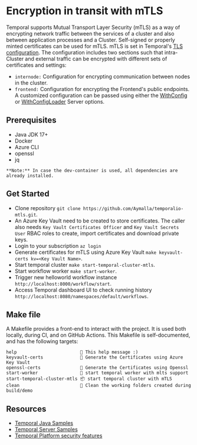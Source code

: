 # Encryption in transit with mTLS

Temporal supports Mutual Transport Layer Security (mTLS) as a way of encrypting network traffic
between the services of a cluster and also between application processes and a Cluster.
Self-signed or properly minted certificates can be used for mTLS. mTLS is set in
Temporal's [TLS configuration](https://docs.temporal.io/references/configuration/#tls).
The configuration includes two sections such that intra-Cluster and external traffic can be
encrypted with different sets of certificates and settings:

- `internode:` Configuration for encrypting communication between nodes in the cluster.
- `frontend:` Configuration for encrypting the Frontend's public endpoints.
A customized configuration can be passed using either the
[WithConfig](https://docs.temporal.io/references/server-options#withconfig) or
[WithConfigLoader](https://docs.temporal.io/references/server-options#withconfig) Server options.

## Prerequisites

- Java JDK 17+
- Docker
- Azure CLI
- openssl
- jq

`**Note:** In case the dev-container is used, all dependencies are already installed.`

## Get Started

- Clone repository `git clone https://github.com/Aymalla/temporalio-mtls.git`.
- An Azure Key Vault need to be created to store certificates.
The caller also needs `Key Vault Certificates Officer` and `Key Vault Secrets User` RBAC roles
to create, import certificates and download private keys.
- Login to your subscription `az login`
- Generate certificates for mTLS using Azure Key Vault `make keyvault-certs kv=<Key Vault Name>`.
- Start temporal cluster `make start-temporal-cluster-mtls`.
- Start workflow worker `make start-worker`.
- Trigger new helloworld workflow instance `http://localhost:8000/workflow/start`.
- Access Temporal dashboard UI to check running history
`http://localhost:8080/namespaces/default/workflows`.

## Make file

A Makefile provides a front-end to interact with the project. It is used both locally, during CI,
and on GitHub Actions. This Makefile is self-documented, and has the following targets:

```text
help                        💬 This help message :)
keyvault-certs              🔐 Generate the Certificates using Azure Key Vault
openssl-certs               🔐 Generate the Certificates using Openssl
start-worker                🏃 start temporal worker with mlts support
start-temporal-cluster-mtls 📦 start temporal cluster with mTLS
clean                       🧹 Clean the working folders created during build/demo
```

## Resources

- [Temporal Java Samples](https://github.com/temporalio/samples-java)
- [Temporal Server Samples](https://github.com/temporalio/samples-server/tree/main/tls/tls-simple)
- [Temporal Platform security features](https://docs.temporal.io/security?lang=java)
